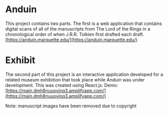 # Anduin
This project contains two parts. The first is a web application that contains digital scans of all of the manuscripts from The Lord of the Rings in a chronological order of when J.R.R. Tolkien first drafted each draft.
[https://anduin.marquette.edu/](https://anduin.marquette.edu/)

# Exhibit
The second part of this project is an interactive application developed for a related museum exhibition that took place while Anduin was under development. This was created using React.js.
Demo: [https://main.dmh8nuuovinq3.amplifyapp.com/](https://main.dmh8nuuovinq3.amplifyapp.com/)

Note: manuscript images have been removed due to copyright
